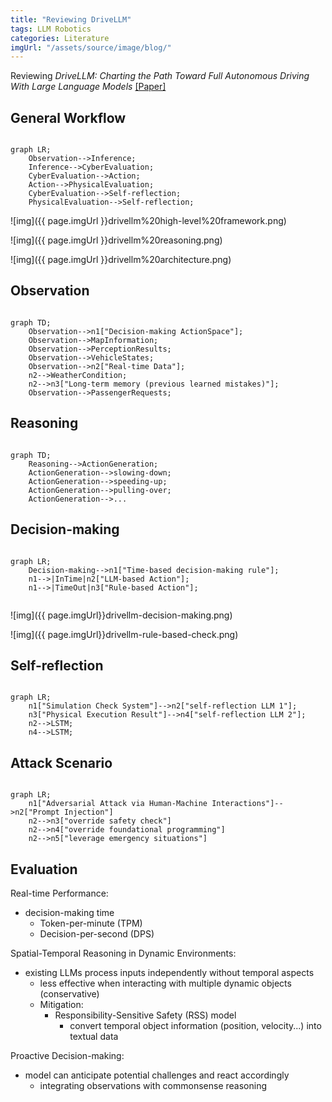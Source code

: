 ```yaml
---
title: "Reviewing DriveLLM"
tags: LLM Robotics
categories: Literature
imgUrl: "/assets/source/image/blog/"
---
```


Reviewing _DriveLLM: Charting the Path Toward Full Autonomous Driving With Large Language Models_ [[Paper]](https://ieeexplore.ieee.org/stamp/stamp.jsp?tp=&arnumber=10297415)








## General Workflow
```mermaid

graph LR;
    Observation-->Inference;
    Inference-->CyberEvaluation;
    CyberEvaluation-->Action;
    Action-->PhysicalEvaluation;
    CyberEvaluation-->Self-reflection;
    PhysicalEvaluation-->Self-reflection;
```

![img]({{ page.imgUrl }}drivellm%20high-level%20framework.png)

![img]({{ page.imgUrl }}drivellm%20reasoning.png)

![img]({{ page.imgUrl }}drivellm%20architecture.png)

## Observation
```mermaid

graph TD; 
    Observation-->n1["Decision-making ActionSpace"];
    Observation-->MapInformation;
    Observation-->PerceptionResults;
    Observation-->VehicleStates;
    Observation-->n2["Real-time Data"];
    n2-->WeatherCondition;
    n2-->n3["Long-term memory (previous learned mistakes)"];
    Observation-->PassengerRequests;
```

## Reasoning
```mermaid

graph TD;
    Reasoning-->ActionGeneration;
    ActionGeneration-->slowing-down;
    ActionGeneration-->speeding-up;
    ActionGeneration-->pulling-over;
    ActionGeneration-->...
```

## Decision-making

```mermaid

graph LR;
    Decision-making-->n1["Time-based decision-making rule"];
    n1-->|InTime|n2["LLM-based Action"];
    n1-->|TimeOut|n3["Rule-based Action"];
    
```
![img]({{ page.imgUrl}}drivellm-decision-making.png)

![img]({{ page.imgUrl}}drivellm-rule-based-check.png)

## Self-reflection

```mermaid

graph LR;
    n1["Simulation Check System"]-->n2["self-reflection LLM 1"];
    n3["Physical Execution Result"]-->n4["self-reflection LLM 2"];
    n2-->LSTM;
    n4-->LSTM;
```




## Attack Scenario
```mermaid

graph LR;
    n1["Adversarial Attack via Human-Machine Interactions"]-->n2["Prompt Injection"]
    n2-->n3["override safety check"]
    n2-->n4["override foundational programming"]
    n2-->n5["leverage emergency situations"]
```


## Evaluation

Real-time Performance:
- decision-making time
    - Token-per-minute (TPM)
    - Decision-per-second (DPS)

Spatial-Temporal Reasoning in Dynamic Environments:
- existing LLMs process inputs independently without temporal aspects
    - less effective when interacting with multiple dynamic objects (conservative)
    - Mitigation:
        - Responsibility-Sensitive Safety (RSS) model
            - convert temporal object information (position, velocity...) into textual data

Proactive Decision-making:
- model can anticipate potential challenges and react accordingly
    - integrating observations with commonsense reasoning


